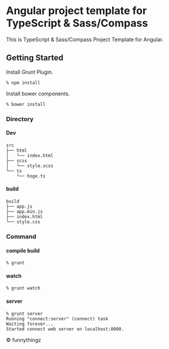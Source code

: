# Angular project template for TypeScript & Sass/Compass

This is TypeScript & Sass/Compass Project Template for Angular.

## Getting Started

Install Grunt Plugin.

```shell
% npm install
```

Install bower components.

```shell
% bower install
```

### Directory

#### Dev

```shell
src
├── html
│   └── index.html
├── scss
│   └── style.scss
└── ts
    └── hoge.ts
```

#### build

```shell
build
├── app.js
├── app.min.js
├── index.html
└── style.css
```

### Command

#### compile build

```shell
% grunt
```

#### watch

```shell
% grunt watch
```

#### server
```shell
% grunt server
Running "connect:server" (connect) task
Waiting forever...
Started connect web server on localhost:8000.
```

&copy; funnythingz
